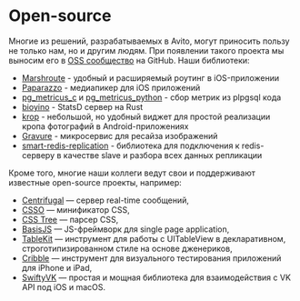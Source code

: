 # Open-source

Многие из решений, разрабатываемых в Avito, могут приносить пользу не только нам, но и другим людям. При появлении такого проекта мы выносим его в [OSS сообщество](https://github.com/avito-tech) на GitHub. Наши библиотеки:
- [Marshroute](https://github.com/avito-tech/Marshroute) - удобный и расширяемый роутинг в iOS-приложении
- [Paparazzo](https://github.com/avito-tech/Paparazzo) - медиапикер для iOS приложений
- [pg_metricus_c](https://github.com/avito-tech/pg_metricus_c) и [pg_metricus_python](https://github.com/avito-tech/pg_metricus_python) - сбор метрик из plpgsql кода
- [bioyino](https://github.com/avito-tech/bioyino) - StatsD сервер на Rust
- [krop](https://github.com/avito-tech/krop) - небольшой, но удобный виджет для простой реализации кропа фотографий в Android-приложениях
- [Gravure](https://github.com/avito-tech/gravure) - микросервис для ресайза изображений
- [smart-redis-replication](https://github.com/avito-tech/smart-redis-replication) - библиотека для подключения к redis-серверу в качестве slave и разбора всех данных репликации

Кроме того, многие наши коллеги ведут свои и поддерживают известные open-source проекты, например:

- [Centrifugal](https://github.com/centrifugal) — сервер real-time сообщений,
- [CSSO](https://github.com/css/csso) — минификатор CSS,
- [CSS Tree](https://github.com/csstree/csstree) — парсер CSS,
- [BasisJS](https://github.com/basisjs/basisjs) — JS-фреймворк для single page application,
- [TableKit](https://github.com/maxsokolov/TableKit) — инструмент для работы с UITableView в декларативном, строготипизированном стиле на основе дженериков,
- [Cribble](https://github.com/maxsokolov/Cribble) — инструмент для визуального тестирования приложений для iPhone и iPad, 
- [SwiftyVK](https://github.com/SwiftyVK/SwiftyVK) — простая и мощная библиотека для взаимодействия с VK API под iOS и macOS.
